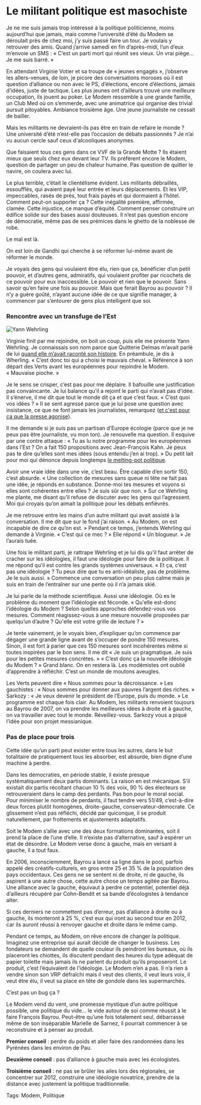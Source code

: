 # Le militant politique est masochiste

Je ne me suis jamais trop intéressé à la politique politicienne, moins aujourd’hui que jamais, mais comme l’université d’été du Modem se déroulait près de chez moi, j’y suis passé faire un tour. Je voulais y retrouver des amis. Quand j’arrive samedi en fin d’après-midi, l’un d’eux m’envoie un SMS : « C’est un parti mort qui réunit ses vieux. Un vrai piège… Je me suis barré. »<span id="more-9512"></span>

En attendant Virginie Votier et sa troupe de « jeunes engagés », j’observe les allers-venues, de loin, je picore des conversations moroses où il est question d’alliance ou non avec le PS, d’élections, encore d’élections, jamais d’idées, juste de tactique. Les plus jeunes ont d’ailleurs trouvé une meilleure occupation, ils jouent au poker. Le Modem ressemble à une grande famille, un Club Med où on s’emmerde, avec une animatrice qui organise des trivial pursuit pitoyables. Ambiance troisième âge. Une jeune journaliste ne cessait de bailler.

Mais les militants ne devraient-ils pas être en train de refaire le monde ? Une université d’été n’est-elle pas l’occasion de débats passionnés ? Je n’ai vu aucun cercle sauf ceux d'alcooliques anonymes.

Que faisaient tous ces gens dans ce VVF de la Grande Motte ? Ils étaient mieux que seuls chez eux devant leur TV. Ils préfèrent encore le Modem, question de partager un peu de chaleur humaine. Pas question de quitter le navire, on coulera avec lui.

Le plus terrible, c’était le clientélisme évident. Les militants débraillés, essoufflés, qui avaient payé leur entrée et leurs déplacements. Et les VIP, impeccables, rasés de près, tout frais payés et qui dormaient à l’hôtel. Comment peut-on supporter ça ? Cette inégalité première, affirmée, clamée. Cette injustice, ce manque d’équité. Comment penser construire un édifice solide sur des bases aussi douteuses. Il n’est pas question encore de démocratie, même pas de ses prémices dans le ghetto de la noblesse de robe.

Le mal est là.

On est loin de Gandhi qui cherche à se réformer lui-même avant de réformer le monde.

Je voyais des gens qui voulaient être élu, rien que ça, bénéficier d’un petit pouvoir, et d’autres gens, admiratifs, qui voulaient profiter par ricochets de ce pouvoir pour eux inaccessible. Le pouvoir et rien que le pouvoir. Sans savoir qu’en faire une fois au pouvoir. Mais que ferait Bayrou au pouvoir ? Il n’y a guère goûté, n’ayant aucune idée de ce que signifie manager, à commencer par s’entourer de gens plus intelligent que soi.

### Rencontre avec un transfuge de l’Est

![Yann Wehrling](http://blog.tcrouzet.comhttps://tcrouzet.com/images_tc/2009/09/452963-5550631-450x299.jpg)

Virginie finit par me rejoindre, on boit un coup, puis elle me présente Yann Wehrling. Je connaissais son nom parce que Quitterie Delmas m’avait parlé de lui [quand elle m’avait raconté son histoire](http://blog.tcrouzet.com/2009/05/24/quitterie-delmas-story/). En préambule, je dis à Wherling. « C’est donc toi qui a choisi le mauvais cheval. » Référence à son départ des Verts avant les européennes pour rejoindre le Modem. « Mauvaise pioche. »

Je le sens se crisper, c’est pas pour me déplaire. Il bafouille une justification pas convaincante. Je lui balance qu’il a rejoint le parti qui n’avait pas d’idée. Il s’énerve, il me dit que tout le monde dit ça et que c’est faux. « C’est quoi vos idées ? » Il se sent agressé parce que je lui pose une question avec insistance, ce que ne font jamais les journalistes, remarquez ([et c'est pour ça que la presse agonise](http://blog.tcrouzet.com/2009/09/04/la-presse-agonise-c%e2%80%99est-merite/)).

Il me demande si je suis pas un partisan d’Europe écologie (parce que je ne peux pas être journaliste, vu mon ton). Je renouvelle ma question. Il esquive par une contre attaque : « Tu as lu notre programme pour les européennes dans l’Est ? On a fait 150 propositions avec Jean-François Kahn. Je peux pas te dire qu’elles sont mes idées (sous entendu j’en ai trop). » Du petit lait pour moi qui dénonce depuis longtemps [le melting-pot politique](http://blog.tcrouzet.com/2006/06/29/saupoudrage-politique/).

Avoir une vraie idée dans une vie, c’est beau. Être capable d’en sortir 150, c’est absurde. « Une collection de mesures sans queue ni tête ne fait pas une idée, je réponds en substance. Donne-moi tes mesures et voyons si elles sont cohérentes entre elles ? Je suis sûr que non. » Sur ce Wehrling me plante, me disant qu’il refuse de discuter avec les gens qui l’agressent. Moi qui croyais qu’on aimait la politique pour les débats enfiévrés.

Je me retrouve entre les mains d’un autre militant qui avait assisté à la conversation. Il me dit que sur le fond j’ai raison. « Au Modem, on est incapable de dire ce qu’on est. » Pendant ce temps, j’entends Wehrling qui demande à Virginie. « C’est qui ce mec ? » Elle répond « Un blogueur. » Je l’aurais tuée.

Une fois le militant parti, je rattrape Wehrling et je lui dis qu'il faut arrêter de cracher sur les idéologies, il faut une idéologie pour faire de la politique. Il me répond qu’il est contre les grands systèmes universaux. « Et ça, c’est pas une idéologie ? Tu peux dire que tu es anti-idéaliste, pas de problème. Je le suis aussi. » Commence une conversation un peu plus calme mais je suis en train de l’entraîner sur une pente où il n’a jamais skié.

Je lui parle de la méthode scientifique. Aussi une idéologie. Où es le problème du moment que l’idéologie est féconde. « Qu'elle est-donc l’idéologie du Modem ? Selon quelles approches défendez-vous vos mesures. Comment réagissez-vous à une mesure nouvelle proposées par quelqu’un d’autre ? Qu'elle est votre grille de lecture ? »

Je tente vainement, je le voyais bien, d’expliquer qu’on commence par dégager une grande ligne avant de s’occuper de pondre 150 mesures. Sinon, il est fort à parier que ces 150 mesures sont incohérentes même si toutes inspirées par le bon sens. Il me dit « Je suis un pragmatique. Je suis pour les petites mesures concrètes. » « C’est donc ça la nouvelle idéologie du Modem ? » Grand blanc. On en restera là. Les modémistes ont oublié d’apprendre à réfléchir. C’est un monde de moutons aveugles.

Les Verts peuvent dire « Nous sommes pour la décroissance. » Les gauchistes : « Nous sommes pour donner aux pauvres l’argent des riches. » Sarkozy : « Je veux devenir le président de l’Europe, puis du monde. » Le programme est chaque fois clair. Au Modem, les militants renvoient toujours au Bayrou de 2007, on va prendre les meilleures idées à droite et à gauche, on va travailler avec tout le monde. Réveillez-vous. Sarkozy vous a piqué l’idée pour son projet messianique.

### Pas de place pour trois

Cette idée qu’un parti peut exister entre tous les autres, dans le but totalitaire de pratiquement tous les absorber, est absurde, bien digne d’une machine à perdre.

Dans les démocraties, en période stable, il existe presque systématiquement deux partis dominants. La raison en est mécanique. S’il existait dix partis récoltant chacun 10 % des voix, 90 % des électeurs se retrouveraient dans le camp des perdants. Pas bon pour le moral social. Pour minimiser le nombre de perdants, il faut tendre vers 51/49, c’est-à-dire deux forces plutôt homogènes, droite-gauche, conservateur-démocrate. Ce glissement n’est pas réfléchi, décidé par quiconque, il se produit naturellement, par frottements et ajustements adaptatifs.

Soit le Modem s’allie avec une des deux formations dominantes, soit il prend la place de l’une d’elle. Il n’existe pas d’alternative, sauf à espérer un état de désordre. Le Modem verse donc à gauche, mais en versant à gauche, il a tout faux.

En 2006, inconsciemment, Bayrou a lancé sa ligne dans le pool, parfois appelé des créatifs-culturels, en gros entre 25 et 35 % de la population des pays occidentaux. Ces gens ne se sentent ni de droite, ni de gauche, ils aspirent à une autre chose, cette autre chose un temps agitée par Bayrou. Une alliance avec la gauche, équivaut à perdre ce potentiel, potentiel déjà d’ailleurs récupéré par Cohn-Bendit et sa bande d’écologistes à tendance alter.

Si ces derniers ne commettent pas d’erreur, pas d’alliance à droite ou à gauche, ils monteront à 25 %, c’est eux qui iront au second tour en 2012, car ils auront réussi à renvoyer gauche et droite dans le même camp.

Pendant ce temps, au Modem, on rêve encore de changer la politique. Imaginez une entreprise qui aurait décidé de changer le business. Les fondateurs se demandent de quelle couleur ils peindront les bureaux, où ils placeront les chiottes, ils discutent pendant des heures du type adéquat de papier toilette mais jamais ils ne parlent du produit qu’ils proposeront. Le produit, c’est l’équivalent de l’idéologie. Le Modem n’en a pas. Il n’a rien à vendre sinon son VRP défraîchi mais il veut des clients, il veut leurs voix, il veut être élu, il veut sa place en tête de gondole dans les supermarchés.

C’est pas un bug ça ?

Le Modem vend du vent, une promesse mystique d’un autre politique possible, une politique du vide… le vide autour de soi comme réussit à le faire François Bayrou. Peut-être qu’une fois totalement seul, débarrassé même de son inséparable Marielle de Sarnez, il pourrait commencer à se reconstruire et à penser au produit.

**Premier conseil** : perdre du poids et aller faire des randonnées dans les Pyrénées dans les environ de Pau.

**Deuxième conseil** : pas d’alliance à gauche mais avec les écologistes.

**Troisième conseil** : ne pas se brûler les ailes lors des régionales, se concentrer sur 2012, construire une idéologie novatrice, prendre de la distance avec justement la politique traditionnelle.

Tags: Modem, Politique